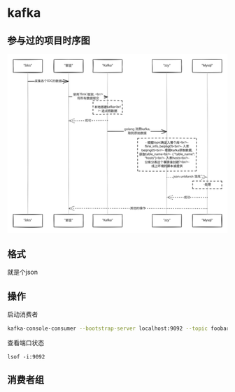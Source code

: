 # kafka

## 参与过的项目时序图

<img src="../.gitbook/assets/file.excalidraw (1).svg" alt="" class="gitbook-drawing">

## 格式

就是个json

## 操作

启动消费者

```sh
kafka-console-consumer --bootstrap-server localhost:9092 --topic foobar --from-beginning
```

查看端口状态

```
lsof -i:9092
```



##

## 消费者组
